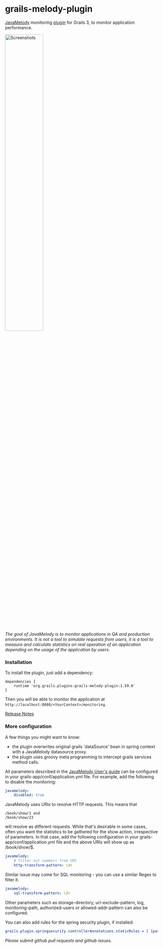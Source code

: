 grails-melody-plugin
====================

[JavaMelody](https://github.com/javamelody/javamelody/wiki) monitoring [plugin](http://www.grails.org/plugins.html#plugin/grails-melody-plugin) for Grails 3, to monitor application performance.

<a href='Screenshots#charts'><img src='https://github.com/javamelody/javamelody/wiki/resources/screenshots/graphs.png' alt='Screenshots' width='50%' title='Screenshots' /></a>

_The goal of JavaMelody is to monitor applications in QA and production environments. It is not a tool to simulate requests from users, it is a tool to measure and calculate statistics on real operation of an application depending on the usage of the application by users._

### Installation ###

To install the plugin, just add a dependency:
```
dependencies {
    runtime 'org.grails.plugins:grails-melody-plugin:1.59.0'
}
```

Then you will be able to monitor the application at ```http://localhost:8080/<YourContext>/monitoring```.

[Release Notes](https://github.com/javamelody/javamelody/wiki/ReleaseNotes)

### More configuration ###

A few things you might want to know:
* the plugin overwrites original grails 'dataSource' bean in spring context with a JavaMelody datasource proxy.
* the plugin uses groovy meta programming to intercept grails services method calls.
  
All parameters described in the [JavaMelody User's guide](https://github.com/javamelody/javamelody/wiki/UserGuide#6-optional-parameters)
can be configured in your grails-app/conf/application.yml file. For example, add the following to disable the monitoring:
```yaml
javamelody:
    disabled: true
```

JavaMelody uses URIs to resolve HTTP requests. This means that
```
/book/show/1 and 
/book/show/23 
```

will resolve as different requests.  While that's desirable in some cases, often you want the statistics to be gathered for the show action, irrespective of parameters. In that case, add the following configuration in your grails-app/conf/application.yml file and the above URIs will show up as /book/show/$. 
```yaml
javamelody:
    # filter out numbers from URI
    http-transform-pattern: \d+
```

Similar issue may come for SQL monitoring - you can use a similar Regex to filter it.
```yaml
javamelody:
    sql-transform-pattern: \d+
```

Other parameters such as storage-directory, url-exclude-pattern, log, monitoring-path, authorized-users or allowed-addr-pattern can also be configured.

You can also add rules for the spring security plugin, if installed:
```yaml
grails.plugin.springsecurity.controllerAnnotations.staticRules = [ [pattern: '/monitoring', access: ['ROLE_ADMIN']] ]
```

_Please submit github pull requests and github issues._
